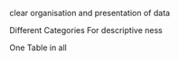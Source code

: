 clear organisation and presentation of data

Different Categories
For descriptive ness

One Table in all